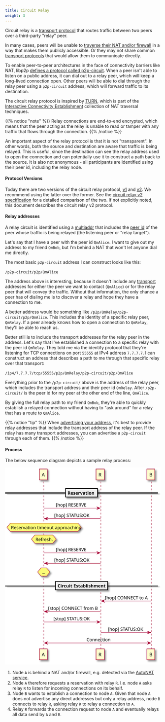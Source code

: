 ```yaml
---
title: Circuit Relay
weight: 3
---
```


Circuit relay is a [transport protocol](/concepts/transport/) that routes traffic between two peers over a third-party "relay" peer.


In many cases, peers will be unable to [traverse their NAT and/or firewall](/concepts/nat/) in a way that makes them publicly accessible. Or they may not share common [transport protocols](/concepts/transport/) that would allow them to communicate directly.

To enable peer-to-peer architectures in the face of connectivity barriers like NAT, libp2p [defines a protocol called p2p-circuit][spec_relay]. When a peer isn't able to listen on a public address, it can dial out to a relay peer, which will keep a long-lived connection open. Other peers will be able to dial through the relay peer using a `p2p-circuit` address, which will forward traffic to its destination.

The circuit relay protocol is inspired by [TURN](https://tools.ietf.org/html/rfc5766), which is part of the [Interactive Connectivity Establishment](https://tools.ietf.org/html/rfc8445) collection of NAT traversal techniques.

{{% notice "note" %}}
Relay connections are end-to-end encrypted, which means that the peer acting as the relay is unable to read or tamper with any traffic that flows through the connection.
{{% /notice %}}

An important aspect of the relay protocol is that it is not "transparent". In other words, both the source and destination are aware that traffic is being relayed. This is useful, since the destination can see the relay address used to open the connection and can potentially use it to construct a path back to the source. It is also not anonymous - all participants are identified using their peer id, including the relay node.

#### Protocol Versions

Today there are two versions of the circuit relay protocol, [v1](https://github.com/libp2p/specs/blob/master/relay/circuit-v1.md) and [v2](https://github.com/libp2p/specs/blob/master/relay/circuit-v2.md). We recommend using the latter over the former. See the [circuit relay v2 specification](https://github.com/libp2p/specs/blob/master/relay/circuit-v2.md#introduction) for a detailed comparison of the two. If not explicitly noted, this document describes the circuit relay v2 protocol.

#### Relay addresses

A relay circuit is identified using a [multiaddr][definition_muiltiaddress] that includes the [peer id](/concepts/peer-id/) of the peer whose traffic is being relayed (the listening peer or "relay target").

Let's say that I have a peer with the peer id `QmAlice`. I want to give out my address to my friend `QmBob`, but I'm behind a NAT that won't let anyone dial me directly.

The most basic `p2p-circuit` address I can construct looks like this:

`/p2p-circuit/p2p/QmAlice`

The address above is interesting, because it doesn't include any [transport](/concepts/transport/) addresses for either the peer we want to contact (`QmAlice`) or for the relay peer that will convey the traffic. Without that information, the only chance a peer has of dialing me is to discover a relay and hope they have a connection to me.

A better address would be something like `/p2p/QmRelay/p2p-circuit/p2p/QmAlice`. This includes the identity of a specific relay peer, `QmRelay`. If a peer already knows how to open a connection to `QmRelay`, they'll be able to reach us.

Better still is to include the transport addresses for the relay peer in the address. Let's say that I've established a connection to a specific relay with the peer id `QmRelay`. They told me via the identify protocol that they're listening for TCP connections on port `55555` at IPv4 address `7.7.7.7`. I can construct an address that describes a path to me through that specific relay over that transport:

`/ip4/7.7.7.7/tcp/55555/p2p/QmRelay/p2p-circuit/p2p/QmAlice`

Everything prior to the `/p2p-circuit/` above is the address of the relay peer, which includes the transport address and their peer id `QmRelay`. After `/p2p-circuit/` is the peer id for my peer at the other end of the line, `QmAlice`.

By giving the full relay path to my friend `QmBob`, they're able to quickly establish a relayed connection without having to "ask around" for a relay that has a route to `QmAlice`.

{{% notice "tip" %}}
When [advertising your address](/concepts/peer-routing/), it's best to provide relay addresses that include the transport address of the relay peer. If the relay has many transport addresses, you can advertise a `p2p-circuit` through each of them.
{{% /notice %}}

#### Process

The below sequence diagram depicts a sample relay process:

![Circuit v2 Protocol Interaction](https://raw.githubusercontent.com/libp2p/specs/master/relay/circuit-v2.svg)

1. Node `A` is behind a NAT and/or firewall, e.g. detected via the [AutoNAT service](/concepts/nat/#autonat).
2. Node `A` therefore requests a reservation with relay `R`. I.e. node `A` asks relay `R` to listen for incoming connections on its behalf.
3. Node `B` wants to establish a connection to node `A`. Given that node `A` does not advertise any direct addresses but only a relay address, node `B` connects to relay `R`, asking relay `R` to relay a connection to `A`.
4. Relay `R` forwards the connection request to node `A` and eventually relays all data send by `A` and `B`.

[spec_relay]: https://github.com/libp2p/specs/tree/master/relay
[definition_muiltiaddress]: /reference/glossary/#mulitaddress
